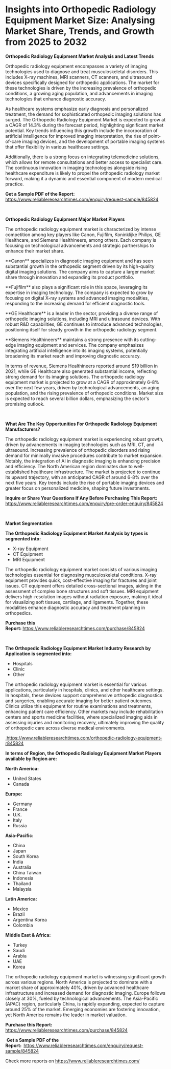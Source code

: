 <p><h1>Insights into Orthopedic Radiology Equipment Market Size: Analysing Market Share, Trends, and Growth from 2025 to 2032</h1></p><p><strong>Orthopedic Radiology Equipment Market Analysis and Latest Trends</strong></p>
<p><p>Orthopedic radiology equipment encompasses a variety of imaging technologies used to diagnose and treat musculoskeletal disorders. This includes X-ray machines, MRI scanners, CT scanners, and ultrasound devices specifically designed for orthopedic applications. The market for these technologies is driven by the increasing prevalence of orthopedic conditions, a growing aging population, and advancements in imaging technologies that enhance diagnostic accuracy.</p><p>As healthcare systems emphasize early diagnosis and personalized treatment, the demand for sophisticated orthopedic imaging solutions has surged. The Orthopedic Radiology Equipment Market is expected to grow at a CAGR of 14.3% during the forecast period, highlighting significant market potential. Key trends influencing this growth include the incorporation of artificial intelligence for improved imaging interpretation, the rise of point-of-care imaging devices, and the development of portable imaging systems that offer flexibility in various healthcare settings. </p><p>Additionally, there is a strong focus on integrating telemedicine solutions, which allows for remote consultations and better access to specialist care. The continuous innovation in imaging technologies alongside rising healthcare expenditure is likely to propel the orthopedic radiology market forward, making it a dynamic and essential component of modern medical practice.</p></p>
<p><strong>Get a Sample PDF of the Report:&nbsp;</strong> <a href="https://www.reliableresearchtimes.com/enquiry/request-sample/845824?utm_campaign=2639&utm_medium=2&utm_source=Github&utm_content=ia&utm_term=04032025&utm_id=orthopedic-radiology-equipment">https://www.reliableresearchtimes.com/enquiry/request-sample/845824</a></p>
<p>&nbsp;</p>
<p><strong>Orthopedic Radiology Equipment Major Market Players</strong></p>
<p><p>The orthopedic radiology equipment market is characterized by intense competition among key players like Canon, Fujifilm, Koninklijke Philips, GE Healthcare, and Siemens Healthineers, among others. Each company is focusing on technological advancements and strategic partnerships to enhance their market share.</p><p>**Canon** specializes in diagnostic imaging equipment and has seen substantial growth in the orthopedic segment driven by its high-quality digital imaging solutions. The company aims to capture a larger market share through innovation and expanding its product portfolio.</p><p>**Fujifilm** also plays a significant role in this space, leveraging its expertise in imaging technology. The company is expected to grow by focusing on digital X-ray systems and advanced imaging modalities, responding to the increasing demand for efficient diagnostic tools.</p><p>**GE Healthcare** is a leader in the sector, providing a diverse range of orthopedic imaging solutions, including MRI and ultrasound devices. With robust R&D capabilities, GE continues to introduce advanced technologies, positioning itself for steady growth in the orthopedic radiology segment.</p><p>**Siemens Healthineers** maintains a strong presence with its cutting-edge imaging equipment and services. The company emphasizes integrating artificial intelligence into its imaging systems, potentially broadening its market reach and improving diagnostic accuracy.</p><p>In terms of revenue, Siemens Healthineers reported around $19 billion in 2021, while GE Healthcare also generated substantial income, reflecting strong demand for its imaging solutions. The orthopedic radiology equipment market is projected to grow at a CAGR of approximately 6-8% over the next few years, driven by technological advancements, an aging population, and the rising prevalence of orthopedic conditions. Market size is expected to reach several billion dollars, emphasizing the sector's promising outlook.</p></p>
<p>&nbsp;</p>
<p><strong>What Are The Key Opportunities For Orthopedic Radiology Equipment Manufacturers?</strong></p>
<p><p>The orthopedic radiology equipment market is experiencing robust growth, driven by advancements in imaging technologies such as MRI, CT, and ultrasound. Increasing prevalence of orthopedic disorders and rising demand for minimally invasive procedures contribute to market expansion. Notably, the integration of AI in diagnostic imaging is enhancing precision and efficiency. The North American region dominates due to well-established healthcare infrastructure. The market is projected to continue its upward trajectory, with an anticipated CAGR of around 6-8% over the next five years. Key trends include the rise of portable imaging devices and greater focus on personalized medicine, shaping future investments.</p></p>
<p><strong>Inquire or Share Your Questions If Any Before Purchasing This Report:</strong> <a href="https://www.reliableresearchtimes.com/enquiry/pre-order-enquiry/845824?utm_campaign=2639&utm_medium=2&utm_source=Github&utm_content=ia&utm_term=04032025&utm_id=orthopedic-radiology-equipment">https://www.reliableresearchtimes.com/enquiry/pre-order-enquiry/845824</a></p>
<p>&nbsp;</p>
<p><strong>Market Segmentation</strong></p>
<p><strong>The Orthopedic Radiology Equipment Market Analysis by types is segmented into:</strong></p>
<p><ul><li>X-ray Equipment</li><li>CT Equipment</li><li>MRI Equipment</li></ul></p>
<p><p>The orthopedic radiology equipment market consists of various imaging technologies essential for diagnosing musculoskeletal conditions. X-ray equipment provides quick, cost-effective imaging for fractures and joint issues. CT equipment offers detailed cross-sectional images, aiding in the assessment of complex bone structures and soft tissues. MRI equipment delivers high-resolution images without radiation exposure, making it ideal for visualizing soft tissues, cartilage, and ligaments. Together, these modalities enhance diagnostic accuracy and treatment planning in orthopedics.</p></p>
<p><strong>Purchase this Report:&nbsp;</strong><a href="https://www.reliableresearchtimes.com/purchase/845824?utm_campaign=2639&utm_medium=2&utm_source=Github&utm_content=ia&utm_term=04032025&utm_id=orthopedic-radiology-equipment">https://www.reliableresearchtimes.com/purchase/845824</a></p>
<p>&nbsp;</p>
<p><strong>The Orthopedic Radiology Equipment Market Industry Research by Application is segmented into:</strong></p>
<p><ul><li>Hospitals</li><li>Clinic</li><li>Other</li></ul></p>
<p><p>The orthopedic radiology equipment market is essential for various applications, particularly in hospitals, clinics, and other healthcare settings. In hospitals, these devices support comprehensive orthopedic diagnostics and surgeries, enabling accurate imaging for better patient outcomes. Clinics utilize this equipment for routine examinations and treatments, enhancing patient care efficiency. Other markets may include rehabilitation centers and sports medicine facilities, where specialized imaging aids in assessing injuries and monitoring recovery, ultimately improving the quality of orthopedic care across diverse medical environments.</p></p>
<p><a href="https://www.reliableresearchtimes.com/orthopedic-radiology-equipment-r845824?utm_campaign=2639&utm_medium=2&utm_source=Github&utm_content=ia&utm_term=04032025&utm_id=orthopedic-radiology-equipment">&nbsp;https://www.reliableresearchtimes.com/orthopedic-radiology-equipment-r845824</a></p>
<p><strong>In terms of Region, the Orthopedic Radiology Equipment Market Players available by Region are:</strong></p>
<p>
    <p> <strong> North America: </strong>
        <ul>
            <li>United States</li>
            <li>Canada</li>
        </ul>
        </p> 
    <p> <strong> Europe: </strong>
        <ul>
            <li>Germany</li>
            <li>France</li>
            <li>U.K.</li>
            <li>Italy</li>
            <li>Russia</li>
        </ul>
        </p> 
    <p> <strong> Asia-Pacific: </strong>
        <ul>
            <li>China</li>
            <li>Japan</li>
            <li>South Korea</li>
            <li>India</li>
            <li>Australia</li>
            <li>China Taiwan</li>
            <li>Indonesia</li>
            <li>Thailand</li>
            <li>Malaysia</li>
        </ul>
        </p> 
    <p> <strong> Latin America: </strong>
        <ul>
            <li>Mexico</li>
            <li>Brazil</li>
            <li>Argentina Korea</li>
            <li>Colombia</li>
        </ul>
        </p> 
    <p> <strong> Middle East & Africa: </strong>
        <ul>
            <li>Turkey</li>
            <li>Saudi</li>
            <li>Arabia</li>
            <li>UAE</li>
            <li>Korea</li>
        </ul>
    </p>
    </p>
<p><p>The orthopedic radiology equipment market is witnessing significant growth across various regions. North America is projected to dominate with a market share of approximately 40%, driven by advanced healthcare infrastructure and increased demand for diagnostic imaging. Europe follows closely at 30%, fueled by technological advancements. The Asia-Pacific (APAC) region, particularly China, is rapidly expanding, expected to capture around 25% of the market. Emerging economies are fostering innovation, yet North America remains the leader in market valuation.</p></p>
<p><strong>Purchase this Report: </strong><a href="https://www.reliableresearchtimes.com/purchase/845824?utm_campaign=2639&utm_medium=2&utm_source=Github&utm_content=ia&utm_term=04032025&utm_id=orthopedic-radiology-equipment">https://www.reliableresearchtimes.com/purchase/845824</a></p>
<p>&nbsp;<strong>Get a Sample PDF of the Report:&nbsp;&nbsp;</strong><a href="https://www.reliableresearchtimes.com/enquiry/request-sample/845824?utm_campaign=2639&utm_medium=2&utm_source=Github&utm_content=ia&utm_term=04032025&utm_id=orthopedic-radiology-equipment">https://www.reliableresearchtimes.com/enquiry/request-sample/845824</a></p>
<p><strong></strong></p>
<p>Check more reports on <a href="https://www.reliableresearchtimes.com/?utm_campaign=2639&utm_medium=2&utm_source=Github&utm_content=ia&utm_term=04032025&utm_id=orthopedic-radiology-equipment">https://www.reliableresearchtimes.com/</a></p>